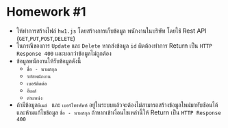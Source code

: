 # Homework #1

- ให้ทำการสร้างไฟล์ ```hw1.js``` โดยสร้างการเก็บข้อมูล พนักงานในบริษัท โดยใช้ Rest API (```GET```,```PUT```,```POST```,```DELETE```) 
- ในกรณีของการ ```Update``` และ ```Delete``` หากส่งข้อมูล ```id``` ผิดต้องทำการ Return เป็น ```HTTP Response 400``` และบอกว่าข้อมูลไม่ถูกต้อง
- ข้อมูลพนักงานให้รับข้อมูลดังนี้
    - ```ชื่อ - นามสกุล```
    - ```รหัสพนักงาน```
    - ```เบอร์ติดต่อ```
    - ```อีเมล์```
    - ```ตำแหน่ง```
- ถ้ามีข้อมูล```อีเมล์ ``` และ ```เบอร์โทรศัพท์``` อยู่ในระบบแล้วจะต้องไม่สามารถสร้างข้อมูลใหม่มาทับซ้อนได้ และห้ามแก้ไขข้อมูล ```ชื่อ - นามสกุล``` ถ้าหากเข้าเงื่อนไขเหล่านี้ให้ Return เป็น ```HTTP Response 400``` 